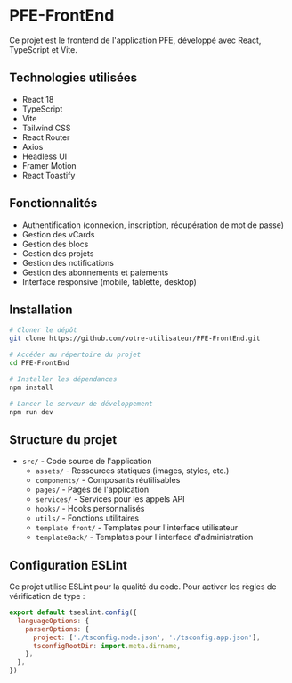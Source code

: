 # PFE-FrontEnd

Ce projet est le frontend de l'application PFE, développé avec React, TypeScript et Vite.

## Technologies utilisées

- React 18
- TypeScript
- Vite
- Tailwind CSS
- React Router
- Axios
- Headless UI
- Framer Motion
- React Toastify

## Fonctionnalités

- Authentification (connexion, inscription, récupération de mot de passe)
- Gestion des vCards
- Gestion des blocs
- Gestion des projets
- Gestion des notifications
- Gestion des abonnements et paiements
- Interface responsive (mobile, tablette, desktop)

## Installation

```bash
# Cloner le dépôt
git clone https://github.com/votre-utilisateur/PFE-FrontEnd.git

# Accéder au répertoire du projet
cd PFE-FrontEnd

# Installer les dépendances
npm install

# Lancer le serveur de développement
npm run dev
```

## Structure du projet

- `src/` - Code source de l'application
  - `assets/` - Ressources statiques (images, styles, etc.)
  - `components/` - Composants réutilisables
  - `pages/` - Pages de l'application
  - `services/` - Services pour les appels API
  - `hooks/` - Hooks personnalisés
  - `utils/` - Fonctions utilitaires
  - `template front/` - Templates pour l'interface utilisateur
  - `templateBack/` - Templates pour l'interface d'administration

## Configuration ESLint

Ce projet utilise ESLint pour la qualité du code. Pour activer les règles de vérification de type :

```js
export default tseslint.config({
  languageOptions: {
    parserOptions: {
      project: ['./tsconfig.node.json', './tsconfig.app.json'],
      tsconfigRootDir: import.meta.dirname,
    },
  },
})
```

